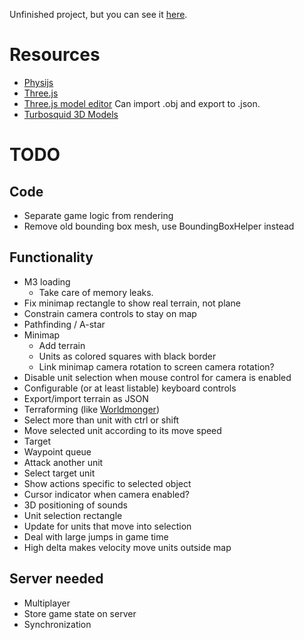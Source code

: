 Unfinished project, but you can see it [here](http://alexis.lart.no/emh/rts.git/).

# Resources
 - [Physijs](http://chandlerprall.github.io/Physijs/)
 - [Three.js](http://threejs.org/)
 - [Three.js model editor](http://threejs.org/editor/) Can import .obj and export to .json.
 - [Turbosquid 3D Models](http://www.turbosquid.com)

# TODO

## Code
 - Separate game logic from rendering
 - Remove old bounding box mesh, use BoundingBoxHelper instead

## Functionality
 - M3 loading
   - Take care of memory leaks.
 - Fix minimap rectangle to show real terrain, not plane
 - Constrain camera controls to stay on map
 - Pathfinding / A-star
 - Minimap
   - Add terrain
   - Units as colored squares with black border
   - Link minimap camera rotation to screen camera rotation?
 - Disable unit selection when mouse control for camera is enabled
 - Configurable (or at least listable) keyboard controls
 - Export/import terrain as JSON
 - Terraforming (like [Worldmonger](http://www.babylonjs.com/Scenes/Worldmonger/index.html))
 - Select more than unit with ctrl or shift
 - Move selected unit according to its move speed
  - Target
  - Waypoint queue
 - Attack another unit
  - Select target unit
 - Show actions specific to selected object
 - Cursor indicator when camera enabled?
 - 3D positioning of sounds
 - Unit selection rectangle
  - Update for units that move into selection
 - Deal with large jumps in game time
  - High delta makes velocity move units outside map

## Server needed
 - Multiplayer
  - Store game state on server
  - Synchronization
